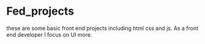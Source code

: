 # Fed_projects
these are some basic front end projects including html css and js. As a front end developer I focus on UI more.
